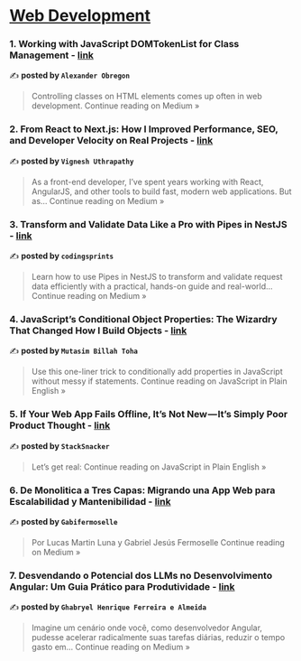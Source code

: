 
<h1><a href=https://medium.com/tag/web-development/recommended target="_blank" rel="noopener noreferrer">Web Development</a></h1>
<h3>1. Working with JavaScript DOMTokenList for Class Management - <a href="https://medium.com/@AlexanderObregon/working-with-javascript-domtokenlist-for-class-management-260177af3203?source=rss------web_development-5" target="_blank" rel="noopener noreferrer">link</a></h3>

✍️ **posted by `Alexander Obregon`**

<blockquote>Controlling classes on HTML elements comes up often in web development.
Continue reading on Medium »</blockquote>

<h3>2. From React to Next.js: How I Improved Performance, SEO, and Developer Velocity on Real Projects - <a href="https://medium.com/@vigneshuthra/from-react-to-next-js-how-i-improved-performance-seo-and-developer-velocity-on-real-projects-d94957039346?source=rss------web_development-5" target="_blank" rel="noopener noreferrer">link</a></h3>

✍️ **posted by `Vignesh Uthrapathy`**

<blockquote>As a front-end developer, I’ve spent years working with React, AngularJS, and other tools to build fast, modern web applications. But as…
Continue reading on Medium »</blockquote>

<h3>3. Transform and Validate Data Like a Pro with Pipes in NestJS - <a href="https://medium.com/@codingsprints/transform-and-validate-data-like-a-pro-with-pipes-in-nestjs-0e48d0a95510?source=rss------web_development-5" target="_blank" rel="noopener noreferrer">link</a></h3>

✍️ **posted by `codingsprints`**

<blockquote>Learn how to use Pipes in NestJS to transform and validate request data efficiently with a practical, hands-on guide and real-world…
Continue reading on Medium »</blockquote>

<h3>4. JavaScript’s Conditional Object Properties: The Wizardry That Changed How I Build Objects - <a href="https://javascript.plainenglish.io/javascripts-conditional-object-properties-the-wizardry-that-changed-how-i-build-objects-16b3a8eff8fe?source=rss------web_development-5" target="_blank" rel="noopener noreferrer">link</a></h3>

✍️ **posted by `Mutasim Billah Toha`**

<blockquote>Use this one-liner trick to conditionally add properties in JavaScript without messy if statements.
Continue reading on JavaScript in Plain English »</blockquote>

<h3>5. If Your Web App Fails Offline, It’s Not New — It’s Simply Poor Product Thought - <a href="https://javascript.plainenglish.io/if-your-web-app-fails-offline-its-not-new-it-s-simply-poor-product-thought-664920c87068?source=rss------web_development-5" target="_blank" rel="noopener noreferrer">link</a></h3>

✍️ **posted by `StackSnacker`**

<blockquote>Let’s get real:
Continue reading on JavaScript in Plain English »</blockquote>

<h3>6. De Monolitica a Tres Capas: Migrando una App Web para Escalabilidad y Mantenibilidad - <a href="https://medium.com/@gabifermoselle1/de-monolitica-a-tres-capas-migrando-una-app-web-para-escalabilidad-y-mantenibilidad-c6f29ee9c978?source=rss------web_development-5" target="_blank" rel="noopener noreferrer">link</a></h3>

✍️ **posted by `Gabifermoselle`**

<blockquote>Por Lucas Martin Luna y Gabriel Jesús Fermoselle
Continue reading on Medium »</blockquote>

<h3>7. Desvendando o Potencial dos LLMs no Desenvolvimento Angular: Um Guia Prático para Produtividade - <a href="https://ghabryel.medium.com/desvendando-o-potencial-dos-llms-no-desenvolvimento-angular-um-guia-pr%C3%A1tico-para-produtividade-ec11828a88cf?source=rss------web_development-5" target="_blank" rel="noopener noreferrer">link</a></h3>

✍️ **posted by `Ghabryel Henrique Ferreira e Almeida`**

<blockquote>Imagine um cenário onde você, como desenvolvedor Angular, pudesse acelerar radicalmente suas tarefas diárias, reduzir o tempo gasto em…
Continue reading on Medium »</blockquote>

